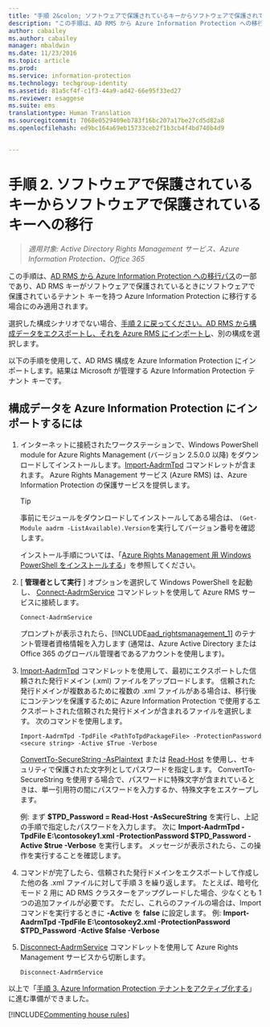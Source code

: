 ```yaml
---
title: "手順 2&colon; ソフトウェアで保護されているキーからソフトウェアで保護されているキーへの移行 | Azure Information Protection"
description: "この手順は、AD RMS から Azure Information Protection への移行パスの一部であり、AD RMS キーがソフトウェアで保護されているときにソフトウェアで保護されているテナント キーを持つ Azure Information Protection に移行する場合にのみ適用されます。"
author: cabailey
ms.author: cabailey
manager: mbaldwin
ms.date: 11/23/2016
ms.topic: article
ms.prod: 
ms.service: information-protection
ms.technology: techgroup-identity
ms.assetid: 81a5cf4f-c1f3-44a9-ad42-66e95f33ed27
ms.reviewer: esaggese
ms.suite: ems
translationtype: Human Translation
ms.sourcegitcommit: 7068e0529409eb783f16bc207a17be27cd5d82a8
ms.openlocfilehash: ed9bc164a69eb15733ceb2f1b3cb4f4bd740b4d9


---
```



# <a name="step-2-software-protected-key-to-software-protected-key-migration"></a>手順 2. ソフトウェアで保護されているキーからソフトウェアで保護されているキーへの移行

>*適用対象: Active Directory Rights Management サービス、Azure Information Protection、Office 365*


この手順は、[AD RMS から Azure Information Protection への移行パス](migrate-from-ad-rms-to-azure-rms.md)の一部であり、AD RMS キーがソフトウェアで保護されているときにソフトウェアで保護されているテナント キーを持つ Azure Information Protection に移行する場合にのみ適用されます。 

選択した構成シナリオでない場合、[手順 2 に戻ってください。AD RMS から構成データをエクスポートし、それを Azure RMS にインポートし](migrate-from-ad-rms-phase1.md#step-2-export-configuration-data-from-ad-rms-and-import-it-to-azure-information-protection)、別の構成を選択します。

以下の手順を使用して、AD RMS 構成を Azure Information Protection にインポートします。結果は Microsoft が管理する Azure Information Protection テナント キーです。

## <a name="to-import-the-configuration-data-to-azure-information-protection"></a>構成データを Azure Information Protection にインポートするには

1.  インターネットに接続されたワークステーションで、Windows PowerShell module for Azure Rights Management (バージョン 2.5.0.0 以降) をダウンロードしてインストールします。[Import-AadrmTpd](http://msdn.microsoft.com/library/azure/dn857523.aspx) コマンドレットが含まれます。 Azure Rights Management サービス (Azure RMS) は、Azure Information Protection の保護サービスを提供します。

    > [!TIP]
    > 事前にモジュールをダウンロードしてインストールしてある場合は、 `(Get-Module aadrm -ListAvailable).Version`を実行してバージョン番号を確認します。

    インストール手順については、「[Azure Rights Management 用 Windows PowerShell をインストールする](../deploy-use/install-powershell.md)」を参照してください。

2.  [ **管理者として実行** ] オプションを選択して Windows PowerShell を起動し、 [Connect-AadrmService](http://msdn.microsoft.com/library/azure/dn629415.aspx) コマンドレットを使用して Azure RMS サービスに接続します。

    ```
    Connect-AadrmService
    ```
    プロンプトが表示されたら、[!INCLUDE[aad_rightsmanagement_1](../includes/aad_rightsmanagement_1_md.md)] のテナント管理者資格情報を入力します (通常は、Azure Active Directory または Office 365 のグローバル管理者であるアカウントを使用します)。

3.  [Import-AadrmTpd](http://msdn.microsoft.com/library/azure/dn857523.aspx) コマンドレットを使用して、最初にエクスポートした信頼された発行ドメイン (.xml) ファイルをアップロードします。 信頼された発行ドメインが複数あるために複数の .xml ファイルがある場合は、移行後にコンテンツを保護するために Azure Information Protection で使用するエクスポートされた信頼された発行ドメインが含まれるファイルを選択します。 次のコマンドを使用します。

    ```
    Import-AadrmTpd -TpdFile <PathToTpdPackageFile> -ProtectionPassword <secure string> -Active $True -Verbose
    ```
    [ConvertTo-SecureString -AsPlaintext](https://technet.microsoft.com/library/hh849818.aspx) または [Read-Host](https://technet.microsoft.com/library/hh849945.aspx) を使用し、セキュリティで保護された文字列としてパスワードを指定します。 ConvertTo-SecureString を使用する場合で、パスワードに特殊文字が含まれているときは、単一引用符の間にパスワードを入力するか、特殊文字をエスケープします。
    
    例: まず **$TPD_Password = Read-Host -AsSecureString** を実行し、上記の手順で指定したパスワードを入力します。 次に **Import-AadrmTpd -TpdFile E:\contosokey1.xml -ProtectionPassword $TPD_Password -Active $true -Verbose** を実行します。 メッセージが表示されたら、この操作を実行することを確認します。
    
4.  コマンドが完了したら、信頼された発行ドメインをエクスポートして作成した他の各 .xml ファイルに対して手順 3 を繰り返します。 たとえば、暗号化モード 2 用に AD RMS クラスターをアップグレードした場合、少なくとも 1 つの追加ファイルが必要です。 ただし、これらのファイルの場合は、Import コマンドを実行するときに **-Active** を **false** に設定します。 例: **Import-AadrmTpd -TpdFile E:\contosokey2.xml -ProtectionPassword $TPD_Password -Active $false -Verbose**

5.  [Disconnect-AadrmService](http://msdn.microsoft.com/library/azure/dn629416.aspx) コマンドレットを使用して Azure Rights Management サービスから切断します。

    ```
    Disconnect-AadrmService
    ```


以上で「[手順 3. Azure Information Protection テナントをアクティブ化する](migrate-from-ad-rms-phase1.md#step-3-activate-your-azure-information-protection-tenant)」に進む準備ができました。

[!INCLUDE[Commenting house rules](../includes/houserules.md)]




<!--HONumber=Jan17_HO4-->


